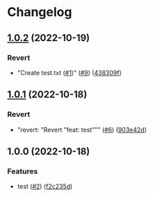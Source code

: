 # Changelog

## [1.0.2](https://github.com/takuyanagai0213/test-release-please/compare/v1.0.1...v1.0.2) (2022-10-19)


### Revert

* "Create test.txt ([#1](https://github.com/takuyanagai0213/test-release-please/issues/1))" ([#9](https://github.com/takuyanagai0213/test-release-please/issues/9)) ([438309f](https://github.com/takuyanagai0213/test-release-please/commit/438309fe93a6d5999c83555ebb3ee4f05d55a1e2))

## [1.0.1](https://github.com/takuyanagai0213/test-release-please/compare/v1.0.0...v1.0.1) (2022-10-18)


### Revert

* "revert: "Revert "feat: test""" ([#6](https://github.com/takuyanagai0213/test-release-please/issues/6)) ([903e42d](https://github.com/takuyanagai0213/test-release-please/commit/903e42dbe5f57a41d63e1fd009472e23149a82a5))

## 1.0.0 (2022-10-18)


### Features

* test ([#2](https://github.com/takuyanagai0213/test-release-please/issues/2)) ([f2c235d](https://github.com/takuyanagai0213/test-release-please/commit/f2c235dcb61b69b64c8b970971be67c3d731469b))
